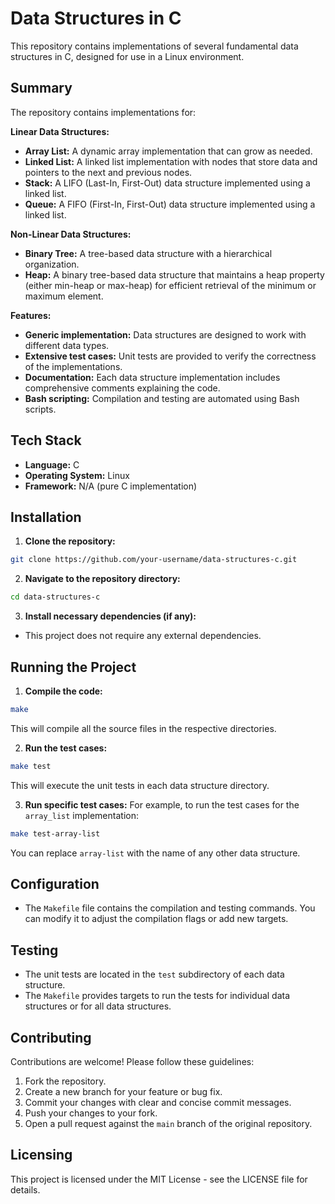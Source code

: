 # Data Structures in C

This repository contains implementations of several fundamental data structures in C, designed for use in a Linux
environment.

## Summary

The repository contains implementations for:

**Linear Data Structures:**

* **Array List:** A dynamic array implementation that can grow as needed.
* **Linked List:** A linked list implementation with nodes that store data and pointers to the next and previous nodes.
* **Stack:** A LIFO (Last-In, First-Out) data structure implemented using a linked list.
* **Queue:** A FIFO (First-In, First-Out) data structure implemented using a linked list.

**Non-Linear Data Structures:**

* **Binary Tree:** A tree-based data structure with a hierarchical organization.
* **Heap:** A binary tree-based data structure that maintains a heap property (either min-heap or max-heap) for
efficient retrieval of the minimum or maximum element.

**Features:**

* **Generic implementation:** Data structures are designed to work with different data types.
* **Extensive test cases:** Unit tests are provided to verify the correctness of the implementations.
* **Documentation:** Each data structure implementation includes comprehensive comments explaining the code.
* **Bash scripting:** Compilation and testing are automated using Bash scripts.

## Tech Stack

* **Language:** C
* **Operating System:** Linux
* **Framework:** N/A (pure C implementation)

## Installation

1. **Clone the repository:**
```bash
git clone https://github.com/your-username/data-structures-c.git
```

2. **Navigate to the repository directory:**
```bash
cd data-structures-c
```

3. **Install necessary dependencies (if any):**
* This project does not require any external dependencies.

## Running the Project

1. **Compile the code:**
```bash
make
```
This will compile all the source files in the respective directories.

2. **Run the test cases:**
```bash
make test
```
This will execute the unit tests in each data structure directory.

3. **Run specific test cases:**
For example, to run the test cases for the `array_list` implementation:
```bash
make test-array-list
```
You can replace `array-list` with the name of any other data structure.

## Configuration

* The `Makefile` file contains the compilation and testing commands. You can modify it to adjust the compilation flags
or add new targets.

## Testing

* The unit tests are located in the `test` subdirectory of each data structure.
* The `Makefile` provides targets to run the tests for individual data structures or for all data structures.

## Contributing

Contributions are welcome! Please follow these guidelines:

1. Fork the repository.
2. Create a new branch for your feature or bug fix.
3. Commit your changes with clear and concise commit messages.
4. Push your changes to your fork.
5. Open a pull request against the `main` branch of the original repository.

## Licensing

This project is licensed under the MIT License - see the LICENSE file for details.
